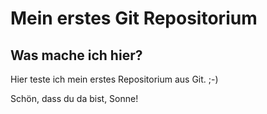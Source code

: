 # Mein erstes Git Repositorium
## Was mache ich hier? 
Hier teste ich mein erstes Repositorium aus Git. ;-) 

Schön, dass du da bist, Sonne! 
